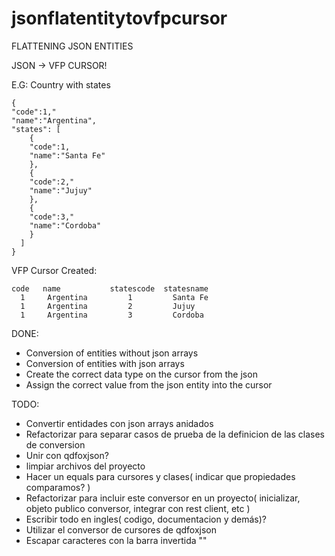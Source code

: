 # jsonflatentitytovfpcursor

FLATTENING JSON ENTITIES

JSON -> VFP CURSOR!

E.G:
Country with states

```
{
"code":1,"
"name":"Argentina",
"states": [
    {
    "code":1,
    "name":"Santa Fe"
    },
    {
    "code":2,"
    "name":"Jujuy"
    },
    {
    "code":3,"
    "name":"Cordoba"
    }
  ]
}
```
VFP Cursor Created:
```
code   name           statescode  statesname
  1     Argentina         1         Santa Fe
  1     Argentina         2         Jujuy
  1     Argentina         3         Cordoba
```

DONE:
* Conversion of entities without json arrays
* Conversion of entities with json arrays
* Create the correct data type on the cursor from the json
* Assign the correct value from the json entity into the cursor

TODO:
* Convertir entidades con json arrays anidados
* Refactorizar para separar casos de prueba de la definicion de las clases de conversion
* Unir con qdfoxjson?
* limpiar archivos del proyecto
* Hacer un equals para cursores y clases( indicar que propiedades comparamos? )
* Refactorizar para incluir este conversor en un proyecto( inicializar, objeto publico conversor, integrar con rest client, etc )
* Escribir todo en ingles( codigo, documentacion y demás)?
* Utilizar el conversor de cursores de qdfoxjson
* Escapar caracteres con la barra invertida "\"


